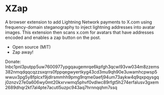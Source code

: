 # XZap
A browser extension to add Lightning Network payments to X.com using frequency-domain steganography to inject lightning addresses into avatar images. This extension then scans x.com for avatars that have addresses encoded and enables a zap button on the post.

- Open source (MIT)
- Zap away!


Donate:
lnbc1pnl3putpp5uw7600977ypgqaugemrqe6kpfgh3qcwl93vw034m8zzems382nmqdqqcqzzsxqrrs0fppqegwyertkyg43cd3mu9qh90e3uwamhcpwsp5wwuv3pg5y8fplcxf9jdlrsmmhh9pmg9rqme0aefj94um73aykw4q9qxpqysgqj0znzv27e0a606wy0mt20kxrvwmq5phvf0vdlwc89rfgt5h274erfalusv3gxem2689dhqr2kf7al4pte7acutl5uzpc943aq7hrnnqqhm7ssq

